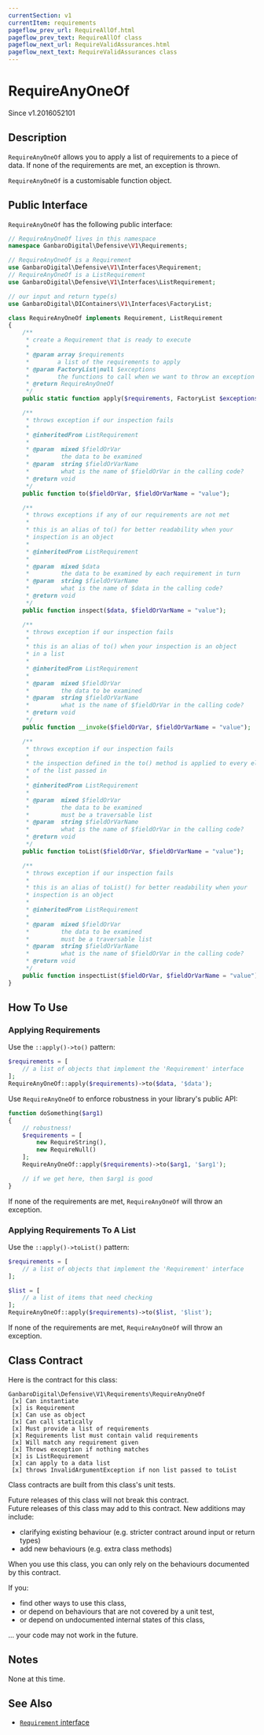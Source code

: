 ```yaml
---
currentSection: v1
currentItem: requirements
pageflow_prev_url: RequireAllOf.html
pageflow_prev_text: RequireAllOf class
pageflow_next_url: RequireValidAssurances.html
pageflow_next_text: RequireValidAssurances class
---
```


# RequireAnyOneOf

<div class="callout info" markdown="1">
Since v1.2016052101
</div>

## Description

`RequireAnyOneOf` allows you to apply a list of requirements to a piece of data. If none of the requirements are met, an exception is thrown.

`RequireAnyOneOf` is a customisable function object.

## Public Interface

`RequireAnyOneOf` has the following public interface:

```php
// RequireAnyOneOf lives in this namespace
namespace GanbaroDigital\Defensive\V1\Requirements;

// RequireAnyOneOf is a Requirement
use GanbaroDigital\Defensive\V1\Interfaces\Requirement;
// RequireAnyOneOf is a ListRequirement
use GanbaroDigital\Defensive\V1\Interfaces\ListRequirement;

// our input and return type(s)
use GanbaroDigital\DIContainers\V1\Interfaces\FactoryList;

class RequireAnyOneOf implements Requirement, ListRequirement
{
    /**
     * create a Requirement that is ready to execute
     *
     * @param array $requirements
     *        a list of the requirements to apply
     * @param FactoryList|null $exceptions
     *        the functions to call when we want to throw an exception
     * @return RequireAnyOneOf
     */
    public static function apply($requirements, FactoryList $exceptions = null);

    /**
     * throws exception if our inspection fails
     *
     * @inheritedFrom ListRequirement
     *
     * @param  mixed $fieldOrVar
     *         the data to be examined
     * @param  string $fieldOrVarName
     *         what is the name of $fieldOrVar in the calling code?
     * @return void
     */
    public function to($fieldOrVar, $fieldOrVarName = "value");

    /**
     * throws exceptions if any of our requirements are not met
     *
     * this is an alias of to() for better readability when your
     * inspection is an object
     *
     * @inheritedFrom ListRequirement
     *
     * @param  mixed $data
     *         the data to be examined by each requirement in turn
     * @param  string $fieldOrVarName
     *         what is the name of $data in the calling code?
     * @return void
     */
    public function inspect($data, $fieldOrVarName = "value");

    /**
     * throws exception if our inspection fails
     *
     * this is an alias of to() when your inspection is an object
     * in a list
     *
     * @inheritedFrom ListRequirement
     *
     * @param  mixed $fieldOrVar
     *         the data to be examined
     * @param  string $fieldOrVarName
     *         what is the name of $fieldOrVar in the calling code?
     * @return void
     */
    public function __invoke($fieldOrVar, $fieldOrVarName = "value");

    /**
     * throws exception if our inspection fails
     *
     * the inspection defined in the to() method is applied to every element
     * of the list passed in
     *
     * @inheritedFrom ListRequirement
     *
     * @param  mixed $fieldOrVar
     *         the data to be examined
     *         must be a traversable list
     * @param  string $fieldOrVarName
     *         what is the name of $fieldOrVar in the calling code?
     * @return void
     */
    public function toList($fieldOrVar, $fieldOrVarName = "value");

    /**
     * throws exception if our inspection fails
     *
     * this is an alias of toList() for better readability when your
     * inspection is an object
     *
     * @inheritedFrom ListRequirement
     *
     * @param  mixed $fieldOrVar
     *         the data to be examined
     *         must be a traversable list
     * @param  string $fieldOrVarName
     *         what is the name of $fieldOrVar in the calling code?
     * @return void
     */
    public function inspectList($fieldOrVar, $fieldOrVarName = "value");
}
```

## How To Use

### Applying Requirements

Use the `::apply()->to()` pattern:

```php
$requirements = [
    // a list of objects that implement the 'Requirement' interface
];
RequireAnyOneOf::apply($requirements)->to($data, '$data');
```

Use `RequireAnyOneOf` to enforce robustness in your library's public API:

```php
function doSomething($arg1)
{
    // robustness!
    $requirements = [
        new RequireString(),
        new RequireNull()
    ];
    RequireAnyOneOf::apply($requirements)->to($arg1, '$arg1');

    // if we get here, then $arg1 is good
}
```

If none of the requirements are met, `RequireAnyOneOf` will throw an exception.

### Applying Requirements To A List

Use the `::apply()->toList()` pattern:

```php
$requirements = [
    // a list of objects that implement the 'Requirement' interface
];

$list = [
    // a list of items that need checking
];
RequireAnyOneOf::apply($requirements)->to($list, '$list');
```

If none of the requirements are met, `RequireAnyOneOf` will throw an exception.

## Class Contract

Here is the contract for this class:

    GanbaroDigital\Defensive\V1\Requirements\RequireAnyOneOf
     [x] Can instantiate
     [x] is Requirement
     [x] Can use as object
     [x] Can call statically
     [x] Must provide a list of requirements
     [x] Requirements list must contain valid requirements
     [x] Will match any requirement given
     [x] Throws exception if nothing matches
     [x] is ListRequirement
     [x] can apply to a data list
     [x] throws InvalidArgumentException if non list passed to toList

Class contracts are built from this class's unit tests.

<div class="callout success">
Future releases of this class will not break this contract.
</div>

<div class="callout info" markdown="1">
Future releases of this class may add to this contract. New additions may include:

* clarifying existing behaviour (e.g. stricter contract around input or return types)
* add new behaviours (e.g. extra class methods)
</div>

<div class="callout warning" markdown="1">
When you use this class, you can only rely on the behaviours documented by this contract.

If you:

* find other ways to use this class,
* or depend on behaviours that are not covered by a unit test,
* or depend on undocumented internal states of this class,

... your code may not work in the future.
</div>

## Notes

None at this time.

## See Also

* [`Requirement` interface](Requirement.html)
